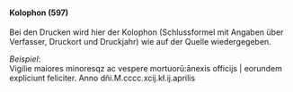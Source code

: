 #### Kolophon (597)

Bei den Drucken wird hier der Kolophon (Schlussformel mit Angaben über Verfasser, Druckort und Druckjahr) wie auf der Quelle wiedergegeben.

_Beispiel_:  
Vigilie maiores minoresqz ac vespere mortuorū:ānexis officijs | eorundem expliciunt feliciter. Anno dñi.M.cccc.xcij.kł.ij.aprilis